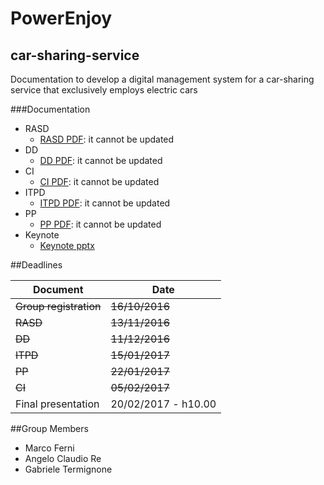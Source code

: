 # PowerEnjoy
## car-sharing-service
Documentation to develop a digital management system for a car-sharing service that exclusively employs electric cars

###Documentation

* RASD
   * [RASD PDF](releases/RASD/V1.1/RASD.pdf): it cannot be  updated
* DD
   * [DD PDF](releases/DD/V1.1/DD.pdf): it cannot be  updated
* CI
   * [CI PDF](releases/CI/V1.0/CI.pdf): it cannot be  updated
* ITPD
   * [ITPD PDF](releases/ITPD/V1.0/ITPD.pdf): it cannot be  updated
* PP
   * [PP PDF](releases/PP/V1.0/PP.pdf): it cannot be  updated
* Keynote
   * [Keynote pptx](releases/keynote/powerenjoy%20keynote.pptx)

##Deadlines

| Document              | Date                   |
|-----------------------|------------------------|
|~~Group registration~~ | ~~16/10/2016~~         |
| ~~RASD~~              | ~~13/11/2016~~         |
| ~~DD~~                | ~~11/12/2016~~         |
| ~~ITPD~~              | ~~15/01/2017~~         |
| ~~PP~~                | ~~22/01/2017~~         |
| ~~CI~~                | ~~05/02/2017~~         |
| Final presentation    |   20/02/2017 - h10.00  |

##Group Members

* Marco Ferni
* Angelo Claudio Re
* Gabriele Termignone


